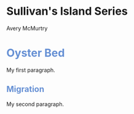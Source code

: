 # Sullivan's Island Series
Avery McMurtry


<html>
<body>

<h1 style="color:#6690d4;">Oyster Bed</h1>
<p>My first paragraph.</p>

<h2 style="color:#6690d4;">Migration</h2>
<p>My second paragraph.</p>
  
</body>
</html>
